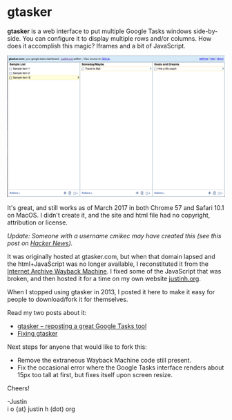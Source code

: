 gtasker
=======

**gtasker** is a web interface to put multiple Google Tasks windows side-by-side. You can configure it to display multiple rows and/or columns. How does it accomplish this magic? Iframes and a bit of JavaScript.

![GTasker Screenshot](./screenshots/gtasker-screenshot.png)

It's great, and still works as of March 2017 in both Chrome 57 and Safari 10.1 on MacOS. I didn't create it, and the site and html file had no copyright, attribution or license.

*Update: Someone with a username *cmikec* may have created this (see this post on [Hacker News](https://news.ycombinator.com/item?id=2278860)).*

It was originally hosted at gtasker.com, but when that domain lapsed and the html+JavaScript was no longer available, I reconstituted it from the [Internet Archive Wayback Machine](https://archive.org/web/). I fixed some of the JavaScript that was broken, and then hosted it for a time on my own website [justinh.org](http://justinh.org).

When I stopped using gtasker in 2013, I posted it here to make it easy for people to download/fork it for themselves.

Read my two posts about it:
* [gtasker – reposting a great Google Tasks tool](http://justinh.org/2012/03/26/gtasker-reposting-a-great-google-tasks-tool/)
* [Fixing gtasker](http://justinh.org/2013/01/26/fixing-gtasker/)


Next steps for anyone that would like to fork this:
* Remove the extraneous Wayback Machine code still present.
* Fix the occasional error where the Google Tasks interface renders about 15px too tall at first, but fixes itself upon screen resize.


Cheers!

-Justin  
i o {at} justin h (dot) org
